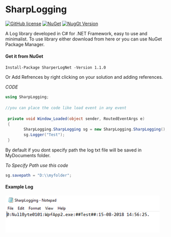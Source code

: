 # SharpLogging
[![GitHub license](https://img.shields.io/github/license/nullbyte01/SharpLogging.svg)](https://github.com/nullbyte01/SharpLogging/blob/master/LICENSE) [![NuGet](https://img.shields.io/nuget/dt/SharpLogging.svg)](https://www.nuget.org/packages/SharperLogNet/) [![NugGt Version](https://img.shields.io/nuget/v/SharpLogging.svg)](https://www.nuget.org/packages/SharperLogNet/1.1.0)

A Log library developed in C# for .NET Framework, easy to use and minimalist.
To use library either download from here or you can use NuGet Package Manager.

#### Get it from NuGet
```
Install-Package SharperLogNet -Version 1.1.0
```

Or Add Refrences by right clicking on your solution and adding references.

_CODE_
```csharp
using SharpLogging;

//you can place the code like load event in any event

 private void Window_Loaded(object sender, RoutedEventArgs e)
 {
        SharpLogging.SharpLogging sg = new SharpLogging.SharpLogging();
        sg.Logger("Test");
 }

```

By default if you dont specify path the log txt file will be saved in MyDocuments folder.

*To Specify Path use this code*
```csharp
sg.savepath = "D:\\myfolder";
```

#### Example Log ####
![Example](https://github.com/nullbyte01/SharpLogging/blob/master/1.PNG)
